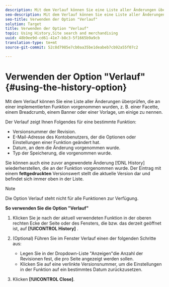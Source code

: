 ```yaml
---
description: Mit dem Verlauf können Sie eine Liste aller Änderungen überprüfen, die an einer implementierten Funktion vorgenommen wurden, z. B. einer Facette, einem Breadcrumb, einem Banner oder einer Vorlage, um einige zu nennen.
seo-description: Mit dem Verlauf können Sie eine Liste aller Änderungen überprüfen, die an einer implementierten Funktion vorgenommen wurden, z. B. einer Facette, einem Breadcrumb, einem Banner oder einer Vorlage, um einige zu nennen.
seo-title: Verwenden der Option "Verlauf"
solution: Target
title: Verwenden der Option "Verlauf"
topic: Using History,Site search and merchandising
uuid: 48b9ee9d-cd61-41e7-b8c3-5f1665b9a9cb
translation-type: tm+mt
source-git-commit: 52c8d7985e7cb0aa35be1deabeb7cb92a55f07c2

---
```



# Verwenden der Option &quot;Verlauf&quot;{#using-the-history-option}

Mit dem Verlauf können Sie eine Liste aller Änderungen überprüfen, die an einer implementierten Funktion vorgenommen wurden, z. B. einer Facette, einem Breadcrumb, einem Banner oder einer Vorlage, um einige zu nennen.

Der Verlauf zeigt Ihnen Folgendes für eine bestimmte Funktion:

* Versionsnummer der Revision.
* E-Mail-Adresse des Kontobenutzers, der die Optionen oder Einstellungen einer Funktion geändert hat.
* Datum, an dem die Änderung vorgenommen wurde.
* Typ der Speicherung, die vorgenommen wurde.

Sie können auch eine zuvor angewendete Änderung [!DNL History] wiederherstellen, die an der Funktion vorgenommen wurde. Der Eintrag mit einem **fettgedruckten** Versionswert stellt die aktuelle Version dar und befindet sich immer oben in der Liste.

>[!NOTE]
>
>Die Option Verlauf steht nicht für alle Funktionen zur Verfügung.

**So verwenden Sie die Option &quot;Verlauf&quot;**

1. Klicken Sie je nach der aktuell verwendeten Funktion in der oberen rechten Ecke der Seite oder des Fensters, die bzw. das derzeit geöffnet ist, auf **[!UICONTROL History]** .
1. (Optional) Führen Sie im Fenster Verlauf einen der folgenden Schritte aus:

   * Legen Sie in der Dropdown-Liste &quot;Anzeigen&quot;die Anzahl der Revisionen fest, die pro Seite angezeigt werden sollen.
   * Klicken Sie auf eine verlinkte Versionsnummer, um die Einstellungen in der Funktion auf ein bestimmtes Datum zurückzusetzen.

1. Klicken **[!UICONTROL Close]**.
